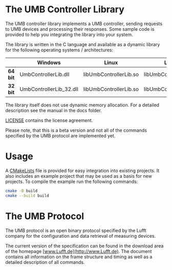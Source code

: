 
# **The UMB Controller Library**

The UMB controller library implements a UMB controller, sending requests to UMB devices and processing their responses.
Some sample code is provided to help you integrating the library into your system.

The library is written in the C language and available as a dynamic library for the following operating systems / architectures:

|            | **Windows**             | **Linux**              | **Linux / ARM**             |
| ---------- | ----------------------- | ---------------------- | --------------------------- |
| **64 bit** | UmbControllerLib.dll    | libUmbControllerLib.so | libUmbControllerLibArm_64.a |
| **32 bit** | UmbControllerLib_32.dll | libUmbControllerLib.so | libUmbControllerLibArm_32.a |

The library itself does not use dynamic memory allocation. For a detailed description see the manual in the docs folder.

[LICENSE](LICENSE.md) contains the license agreement.

Please note, that this is a beta version and not all of the commands specified by the UMB protocol are implemented yet.

# Usage

A [CMakeLists](CMakeLists.txt) file is provided for easy integration into existing projects. It also includes an example project that may be used as a basis for new projects. To compile the example run the following commands:

```Bash
cmake -B build
cmake --build build
```

# The UMB Protocol

The UMB protocol is an open binary protocol specified by the Lufft
company for the configuration and data retrieval of measuring devices.

The current version of the specification can be found in the download
area of ​​the homepage [www.Lufft.de](http://www.Lufft.de). The document
contains all information on the frame structure and timing as well as a
detailed description of all commands.
